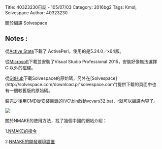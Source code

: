 Title: 40323230日誌 - 105/07/03
Category: 2016bg2
Tags: Kmol, Solvespace
Author: 40323230


關於編譯 Solvespace

<!-- PELICAN_END_SUMMARY -->

<h2>Notes :</h2>

從[Active State](http://www.activestate.com/activeperl/downloads"activestate.com")下載了 ActivePerl，使用的是5.24.0／x64版。

從[Microsoft](https://www.visualstudio.com/downloads/download-visual-studio-vs"visualstudio.com")下載並安裝了Visual Studio Professional 2015，安裝好像無法選擇C:以外的磁碟。

從[GitHub](https://github.com/whitequark/solvespace"github.com")下載Solvespace的原始碼，另外在[Solvespace](http://solvespace.com/download.pl"solvespace.com")提供下載的頁面中也有一個較舊版的原始碼。

裝完之後用CMD從安裝目錄的\VC\bin啟動vcvars32.bat，r就可以編譯內容了。

<img src="http://i.imgur.com/iCFeYAe.jpg" >

關於NMAKE的使用方法，找了幾個中國的網站介紹：

1.[NMAKE的指令](http://www.cnblogs.com/kekec/archive/2013/04/21/3007277.html"cnblogs.com")

2.[NMAKE的開發環境設置](http://blog.csdn.net/cneaglelee/article/details/11714803"csdn.net")